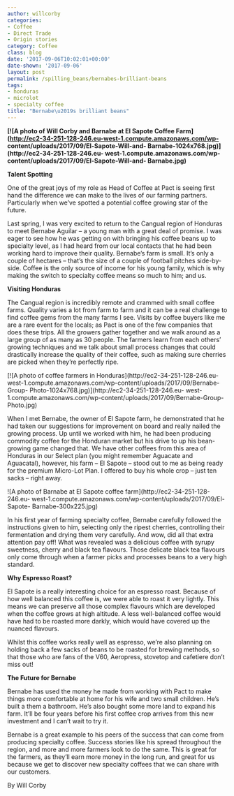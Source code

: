 ```yaml
---
author: willcorby
categories:
- Coffee
- Direct Trade
- Origin stories
category: Coffee
class: blog
date: '2017-09-06T10:02:01+00:00'
date-shown: '2017-09-06'
layout: post
permalink: /spilling_beans/bernabes-brilliant-beans
tags:
- honduras
- microlot
- specialty coffee
title: "Bernabe\u2019s brilliant beans"
---
```


**[![A photo of Will Corby and Barnabe at El Sapote Coffee
Farm](http://ec2-34-251-128-246.eu-west-1.compute.amazonaws.com/wp-
content/uploads/2017/09/El-Sapote-Will-and-
Barnabe-1024x768.jpg)](http://ec2-34-251-128-246.eu-
west-1.compute.amazonaws.com/wp-content/uploads/2017/09/El-Sapote-Will-and-
Barnabe.jpg)**

**Talent Spotting**

One of the great joys of my role as Head of Coffee at Pact is seeing first
hand the difference we can make to the lives of our farming partners.
Particularly when we’ve spotted a potential coffee growing star of the future.

Last spring, I was very excited to return to the Cangual region of Honduras to
meet Bernabe Aguilar – a young man with a great deal of promise. I was eager
to see how he was getting on with bringing his coffee beans up to specialty
level, as I had heard from our local contacts that he had been working hard to
improve their quality. Bernabe’s farm is small. It’s only a couple of hectares
– that’s the size of a couple of football pitches side-by-side. Coffee is the
only source of income for his young family, which is why making the switch to
specialty coffee means so much to him; and us.

**Visiting Honduras**

The Cangual region is incredibly remote and crammed with small coffee farms.
Quality varies a lot from farm to farm and it can be a real challenge to find
coffee gems from the many farms I see. Visits by coffee buyers like me are a
rare event for the locals; as Pact is one of the few companies that does these
trips. All the growers gather together and we walk around as a large group of
as many as 30 people. The farmers learn from each others’ growing techniques
and we talk about small process changes that could drastically increase the
quality of their coffee, such as making sure cherries are picked when they’re
perfectly ripe.

[![A photo of coffee farmers in Honduras](http://ec2-34-251-128-246.eu-
west-1.compute.amazonaws.com/wp-content/uploads/2017/09/Bernabe-Group-
Photo-1024x768.jpg)](http://ec2-34-251-128-246.eu-
west-1.compute.amazonaws.com/wp-content/uploads/2017/09/Bernabe-Group-
Photo.jpg)

When I met Bernabe, the owner of El Sapote farm, he demonstrated that he had
taken our suggestions for improvement on board and really nailed the growing
process. Up until we worked with him, he had been producing commodity coffee
for the Honduran market but his drive to up his bean-growing game changed
that. We have other coffees from this area of Honduras in our Select plan (you
might remember Aguacate and Aguacatal), however, his farm – El Sapote – stood
out to me as being ready for the premium Micro-Lot Plan. I offered to buy his
whole crop – just ten sacks – right away.

![A photo of Barnabe at El Sapote coffee farm](http://ec2-34-251-128-246.eu-
west-1.compute.amazonaws.com/wp-content/uploads/2017/09/El-Sapote-
Barnabe-300x225.jpg)

In his first year of farming specialty coffee, Bernabe carefully followed the
instructions given to him, selecting only the ripest cherries, controlling
their fermentation and drying them very carefully. And wow, did all that extra
attention pay off! What was revealed was a delicious coffee with syrupy
sweetness, cherry and black tea flavours. Those delicate black tea flavours
only come through when a farmer picks and processes beans to a very high
standard.

**Why Espresso Roast?**

El Sapote is a really interesting choice for an espresso roast. Because of how
well balanced this coffee is, we were able to roast it very lightly. This
means we can preserve all those complex flavours which are developed when the
coffee grows at high altitude. A less well-balanced coffee would have had to
be roasted more darkly, which would have covered up the nuanced flavours.

Whilst this coffee works really well as espresso, we’re also planning on
holding back a few sacks of beans to be roasted for brewing methods, so that
those who are fans of the V60, Aeropress, stovetop and cafetiere don’t miss
out!

**The Future for Bernabe**

Bernabe has used the money he made from working with Pact to make things more
comfortable at home for his wife and two small children. He’s built a them a
bathroom. He’s also bought some more land to expand his farm. It’ll be four
years before his first coffee crop arrives from this new investment and I
can’t wait to try it.

Bernabe is a great example to his peers of the success that can come from
producing specialty coffee. Success stories like his spread throughout the
region, and more and more farmers look to do the same. This is great for the
farmers, as they’ll earn more money in the long run, and great for us because
we get to discover new specialty coffees that we can share with our customers.

By Will Corby